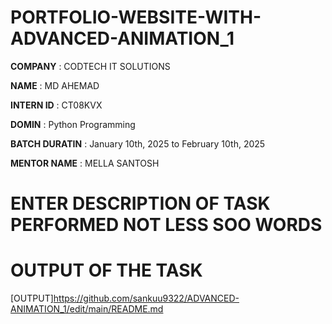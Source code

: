# PORTFOLIO-WEBSITE-WITH-ADVANCED-ANIMATION_1

**COMPANY** : CODTECH IT SOLUTIONS

**NAME** : MD AHEMAD

**INTERN ID** : CT08KVX

**DOMIN** : Python Programming

**BATCH DURATIN** : January 10th, 2025 to February 10th, 2025

**MENTOR NAME** : MELLA SANTOSH

# ENTER DESCRIPTION OF TASK PERFORMED NOT LESS SOO WORDS


# OUTPUT OF THE TASK

[OUTPUT]https://github.com/sankuu9322/ADVANCED-ANIMATION_1/edit/main/README.md
